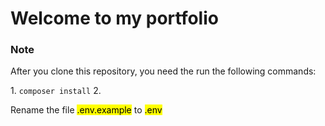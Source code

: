 # Welcome to my portfolio

### Note

<p>After you clone this repository, you need the run the following commands:</p>
1. <code>composer install</code>
2. <p>Rename the file <mark>.env.example</mark> to <mark>.env</mark></p>
